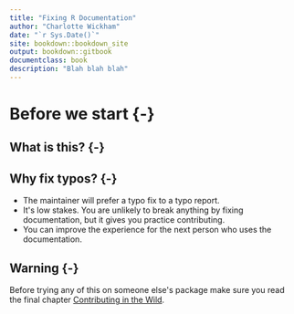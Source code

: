 ```yaml
--- 
title: "Fixing R Documentation"
author: "Charlotte Wickham"
date: "`r Sys.Date()`"
site: bookdown::bookdown_site
output: bookdown::gitbook
documentclass: book
description: "Blah blah blah"
---
```


# Before we start {-}

## What is this? {-}

## Why fix typos? {-}

* The maintainer will prefer a typo fix to a typo report. 
* It's low stakes. You are unlikely to break anything by fixing documentation, but it gives you practice contributing.
* You can improve the experience for the next person who uses the documentation.

## Warning {-}

Before trying any of this on someone else's package make sure you read the final chapter [Contributing in the Wild](#wild).
